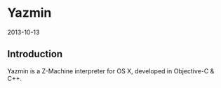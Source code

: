 # Yazmin
2013-10-13

## Introduction

Yazmin is a Z-Machine interpreter for OS X, developed in Objective-C & C++.

